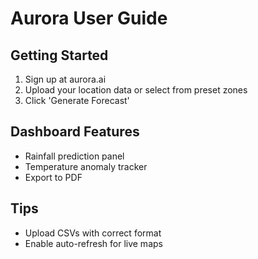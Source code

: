 # Aurora User Guide

## Getting Started

1. Sign up at aurora.ai
2. Upload your location data or select from preset zones
3. Click 'Generate Forecast'

## Dashboard Features

- Rainfall prediction panel
- Temperature anomaly tracker
- Export to PDF

## Tips

- Upload CSVs with correct format
- Enable auto-refresh for live maps